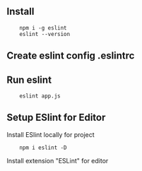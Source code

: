 ## Install
```
    npm i -g eslint
    eslint --version
```

## Create eslint config .eslintrc 


## Run eslint
```
    eslint app.js
```


## Setup ESlint for Editor
Install ESlint locally for project
```
    npm i eslint -D
```
Install extension "ESLint" for editor
